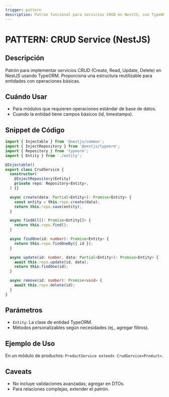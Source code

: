 ```yaml
---
trigger: pattern
description: Patrón funcional para servicios CRUD en NestJS, con TypeORM.
---
```


# PATTERN: CRUD Service (NestJS)

## Descripción
Patrón para implementar servicios CRUD (Create, Read, Update, Delete) en NestJS usando TypeORM. Proporciona una estructura reutilizable para entidades con operaciones básicas.

## Cuándo Usar
- Para módulos que requieren operaciones estándar de base de datos.
- Cuando la entidad tiene campos básicos (id, timestamps).

## Snippet de Código
```typescript
import { Injectable } from '@nestjs/common';
import { InjectRepository } from '@nestjs/typeorm';
import { Repository } from 'typeorm';
import { Entity } from './entity';

@Injectable()
export class CrudService {
  constructor(
    @InjectRepository(Entity)
    private repo: Repository<Entity>,
  ) {}

  async create(data: Partial<Entity>): Promise<Entity> {
    const entity = this.repo.create(data);
    return this.repo.save(entity);
  }

  async findAll(): Promise<Entity[]> {
    return this.repo.find();
  }

  async findOne(id: number): Promise<Entity> {
    return this.repo.findOneBy({ id });
  }

  async update(id: number, data: Partial<Entity>): Promise<Entity> {
    await this.repo.update(id, data);
    return this.findOne(id);
  }

  async remove(id: number): Promise<void> {
    await this.repo.delete(id);
  }
}
```

## Parámetros
- `Entity`: La clase de entidad TypeORM.
- Métodos personalizables según necesidades (ej., agregar filtros).

## Ejemplo de Uso
En un módulo de productos: `ProductService extends CrudService<Product>`.

## Caveats
- No incluye validaciones avanzadas; agregar en DTOs.
- Para relaciones complejas, extender el patrón.